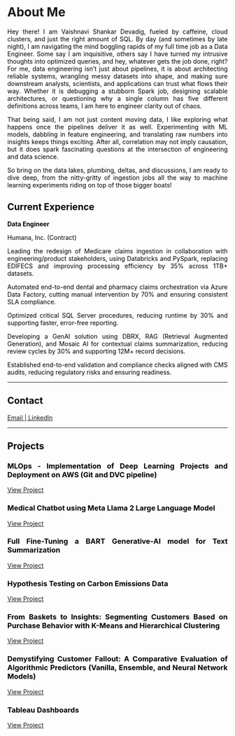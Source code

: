 # About Me
<p style="text-align:justify;color:black">Hey there! I am Vaishnavi Shankar Devadig, fueled by caffeine, cloud clusters, and just the right amount of SQL. By day (and sometimes by late night), I am navigating the mind boggling rapids of my full time job as a Data Engineer. Some say I am inquisitive, others say I have turned my intrusive thoughts into optimized queries, and hey, whatever gets the job done, right?
For me, data engineering isn’t just about pipelines, it is about architecting reliable systems, wrangling messy datasets into shape, and making sure downstream analysts, scientists, and applications can trust what flows their way. Whether it is debugging a stubborn Spark job, designing scalable architectures, or questioning why a single column has five different definitions across teams, I am here to engineer clarity out of chaos.</p>
  
<p style="text-align:justify;color:black">That being said, I am not just content moving data, I like exploring what happens once the pipelines deliver it as well. Experimenting with ML models, dabbling in feature engineering, and translating raw numbers into insights keeps things exciting. After all, correlation may not imply causation, but it does spark fascinating questions at the intersection of engineering and data science.</p>

<p style="text-align:justify;color:black">So bring on the data lakes, plumbing, deltas, and discussions, I am ready to dive deep, from the nitty-gritty of ingestion jobs all the way to machine learning experiments riding on top of those bigger boats!</p>

<h2 style="color:black;text-align:justify">Current Experience</h2>
<p style="text-align:justify;color:black;"><b>Data Engineer</b></p>

<p style="text-align:justify;color:black;">Humana, Inc. (Contract)</p>

<p style="text-align:justify;color:black">Leading the redesign of Medicare claims ingestion in collaboration with engineering/product stakeholders, using Databricks and PySpark, replacing EDIFECS and improving processing efficiency by 35% across 1TB+ datasets.</p>

<p style="text-align:justify;color:black">Automated end-to-end dental and pharmacy claims orchestration via Azure Data Factory, cutting manual intervention by 70% and ensuring consistent SLA compliance.</b></p>

<p style="text-align:justify;color:black">Optimized critical SQL Server procedures, reducing runtime by 30% and supporting faster, error-free reporting.</p>

<p style="text-align:justify;color:black">Developing a GenAI solution using DBRX, RAG (Retrieval Augmented Generation), and Mosaic AI for contextual claims summarization, reducing review cycles by 30% and supporting 12M+ record decisions.</p>

<p style="text-align:justify;color:black">Established end-to-end validation and compliance checks aligned with CMS audits, reducing regulatory risks and ensuring readiness. </p>


---------------------------------

<h2 style="color:black;text-align:justify">Contact</h2>
<a href="mailto:devadigvaishnavi@gmail.com">Email | </a>
<a href="https://www.linkedin.com/in/vaishnavi-shankar-devadig/">LinkedIn</a>

----------------------------------
<h2 id = "Projects" style="color:black;text-align:justify"> Projects </h2>

<h3 style="color:black;text-align:justify"> MLOps - Implementation of Deep Learning Projects and Deployment on AWS (Git and DVC pipeline) </h3>


[View Project](assets/img/projects/MLOpsfin.html)


<h3 style="color:black;text-align:justify"> Medical Chatbot using Meta Llama 2 Large Language Model </h3>


[View Project](assets/img/projects/Untitled48.html)



<h3 style="color:black;text-align:justify"> Full Fine-Tuning a BART Generative-AI model for Text Summarization </h3>


[View Project](assets/img/projects/FullFTfin-2.html)


<!--<h3 style="color:black;text-align:justify"> Satellite Image Time Series Classification with Pixel-Set Encoders and Temporal Self-Attention </h3>


[View Project](assets/img/projects/psetaefin.html) -->


<h3 style="color:black;text-align:justify"> Hypothesis Testing on Carbon Emissions Data </h3>


[View Project](assets/img/projects/HT.html)


<h3 style="color:black;text-align:justify"> From Baskets to Insights: Segmenting Customers Based on Purchase Behavior with K-Means and Hierarchical Clustering </h3>


[View Project](assets/img/projects/segfin.html)


<h3 style="color:black;text-align:justify"> Demystifying Customer Fallout: A Comparative Evaluation of Algorithmic Predictors (Vanilla, Ensemble, and Neural Network Models) </h3>

[View Project](assets/img/projects/ChurnFin.html)


<h3 style="color:black;text-align:justify"> Tableau Dashboards </h3>

[View Project](assets/img/projects/Tableau.html)




